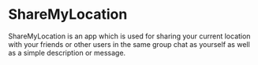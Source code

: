 # ShareMyLocation

ShareMyLocation is an app which is used for sharing your current location with your
friends or other users in the same group chat as yourself as well as a simple
description or message.
